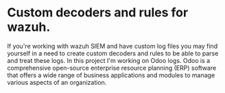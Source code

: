 # Custom decoders and rules for wazuh.

If you're working with wazuh SIEM and have custom log files you may find yourself in a need to create custom decoders and rules to be able to parse and treat these logs.
In this project I'm working on Odoo logs.
Odoo is a comprehensive open-source enterprise resource planning (ERP) software that offers a wide range of business applications and modules to manage various aspects of an organization. 
